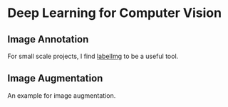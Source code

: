 # Deep Learning for Computer Vision

## Image Annotation
For small scale projects, I find [labelImg](https://www.github.com/tzutalin/labelImg) to be a useful tool.

## Image Augmentation
An example for image augmentation.
